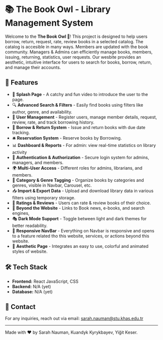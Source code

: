# 📚 The Book Owl - Library Management System

Welcome to the **The Book Owl 🦉**! This project is designed to help users borrow, return, request, rate, review books in a selected catalog. The catalog is accesible in many ways. Members are updated with the book community. Managers & Admins can efficiently manage books, members, issuing, returning, statistics, user requests. Our wesbite provides an aesthetic, intuitive interface for users to search for books, borrow, return, and manage their accounts.

## 🚀 Features
- 📖 **Splash Page** - A catchy and fun video to introduce the user to the page.
- 🔍 **Advanced Search & Filters** - Easily find books using filters like author, genre, and availability.
- 👤 **User Management** - Register users, manage member details, request, review, rate, and track borrowing history.
- 🔄 **Borrow & Return System** - Issue and return books with due date tracking.
- 🛎️ **Reservation System** - Reserve books by Borrowing.
- 📊 **Dashboard & Reports** - For admin: view real-time statistics on library activity
- 🔐 **Authentication & Authorization** - Secure login system for admins, managers, and members.
- 🌍 **Multi-User Access** - Different roles for admins, librarians, and members.
- 📌 **Category & Genre Tagging** - Organize books by categories and genres, visible in Navbar, Carousel, etc.
- 📥 **Import & Export Data** - Upload and download library data in various filters using temporary storage.
- 🔔 **Ratings & Reviews** - Users can rate & review books of their choice.
- 📆 **Beyond the Website** - Links to Book news, e-books, and search engines,
- 🎭 **Dark Mode Support** - Toggle between light and dark themes for better readability.
- 🤖 **Responsive NavBar** - Everything on Navbar is responsive and opens to a feature related tho this website, services, or actions beyond this website.
- 📡 **Aesthetic Page** - Integrates an easy to use, colorful and animated styles of website.

## 🛠️ Tech Stack
- **Frontend:** React JavaScript, CSS
- **Backend:** N/A (yet)
- **Database:** N/A (yet)

## 📧 Contact
For any inquiries, reach out via email: [sarah.nauman@stu.khas.edu.tr](mailto:sarah.nauman@stu.khas.edu.tr)

---
Made with ❤️ by Sarah Nauman, Kuandyk Kyrykbayev, Yiğit Keser.
